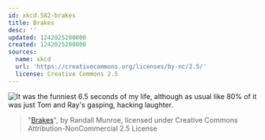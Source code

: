 ```yaml
---
id: xkcd.582-brakes
title: Brakes
desc: ''
updated: 1242025200000
created: 1242025200000
sources:
  name: xkcd
  url: 'https://creativecommons.org/licenses/by-nc/2.5/'
  license: Creative Commons 2.5
---
```

![It was the funniest 6.5 seconds of my life, although as usual like 80% of it was just Tom and Ray's gasping, hacking laughter.](https://imgs.xkcd.com/comics/brakes.png)
> "[Brakes](https://xkcd.com/582/)", by Randall Munroe, licensed under Creative Commons Attribution-NonCommercial 2.5 License
